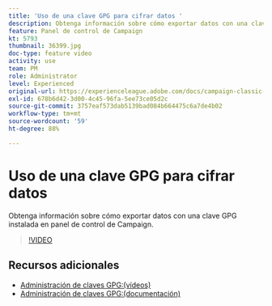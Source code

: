 ```yaml
---
title: 'Uso de una clave GPG para cifrar datos '
description: Obtenga información sobre cómo exportar datos con una clave GPG instalada en panel de control de Campaign.
feature: Panel de control de Campaign
kt: 5793
thumbnail: 36399.jpg
doc-type: feature video
activity: use
team: PM
role: Administrator
level: Experienced
original-url: https://experienceleague.adobe.com/docs/campaign-classic-learn/tutorials/administrating/control-panel-acc/gpg-key-management/using-a-gpg-key-to-encrypt-data.html
exl-id: 678b6d42-3d00-4c45-96fa-5ee73ce05d2c
source-git-commit: 3757eaf573dab5139bad084b664475c6a7de4b02
workflow-type: tm+mt
source-wordcount: '59'
ht-degree: 88%

---
```


# Uso de una clave GPG para cifrar datos

Obtenga información sobre cómo exportar datos con una clave GPG instalada en panel de control de Campaign.

>[!VIDEO](https://video.tv.adobe.com/v/36399?quality=12)

## Recursos adicionales

* [Administración de claves GPG:(vídeos)](./gpg-key-management-overview.md)
* [Administración de claves GPG:(documentación)](https://experienceleague.adobe.com/docs/control-panel/using/instances-settings/gpg-keys-management.html)
